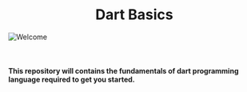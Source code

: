  # <center>Dart Basics</center>

![Welcome](https://res.cloudinary.com/practicaldev/image/fetch/s--ZjW7mXQ3--/c_imagga_scale,f_auto,fl_progressive,h_420,q_auto,w_1000/https://dev-to-uploads.s3.amazonaws.com/uploads/articles/xofs9nfo2xc2v86laswa.png)

<br>

#### This repository will contains the fundamentals of dart programming language required to get you started.
